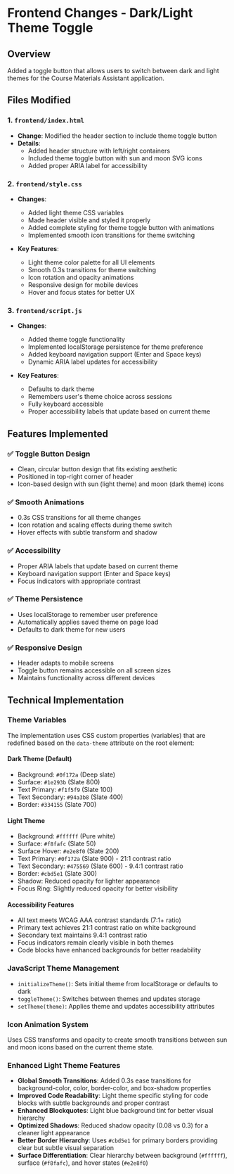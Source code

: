 # Frontend Changes - Dark/Light Theme Toggle

## Overview
Added a toggle button that allows users to switch between dark and light themes for the Course Materials Assistant application.

## Files Modified

### 1. `frontend/index.html`
- **Change**: Modified the header section to include theme toggle button
- **Details**: 
  - Added header structure with left/right containers
  - Included theme toggle button with sun and moon SVG icons
  - Added proper ARIA label for accessibility

### 2. `frontend/style.css`
- **Changes**: 
  - Added light theme CSS variables
  - Made header visible and styled it properly
  - Added complete styling for theme toggle button with animations
  - Implemented smooth icon transitions for theme switching

- **Key Features**:
  - Light theme color palette for all UI elements
  - Smooth 0.3s transitions for theme switching
  - Icon rotation and opacity animations
  - Responsive design for mobile devices
  - Hover and focus states for better UX

### 3. `frontend/script.js`
- **Changes**:
  - Added theme toggle functionality
  - Implemented localStorage persistence for theme preference
  - Added keyboard navigation support (Enter and Space keys)
  - Dynamic ARIA label updates for accessibility

- **Key Features**:
  - Defaults to dark theme
  - Remembers user's theme choice across sessions
  - Fully keyboard accessible
  - Proper accessibility labels that update based on current theme

## Features Implemented

### ✅ Toggle Button Design
- Clean, circular button design that fits existing aesthetic
- Positioned in top-right corner of header
- Icon-based design with sun (light theme) and moon (dark theme) icons

### ✅ Smooth Animations
- 0.3s CSS transitions for all theme changes
- Icon rotation and scaling effects during theme switch
- Hover effects with subtle transform and shadow

### ✅ Accessibility
- Proper ARIA labels that update based on current theme
- Keyboard navigation support (Enter and Space keys)
- Focus indicators with appropriate contrast

### ✅ Theme Persistence
- Uses localStorage to remember user preference
- Automatically applies saved theme on page load
- Defaults to dark theme for new users

### ✅ Responsive Design
- Header adapts to mobile screens
- Toggle button remains accessible on all screen sizes
- Maintains functionality across different devices

## Technical Implementation

### Theme Variables
The implementation uses CSS custom properties (variables) that are redefined based on the `data-theme` attribute on the root element:

#### **Dark Theme** (Default)
- Background: `#0f172a` (Deep slate)
- Surface: `#1e293b` (Slate 800)
- Text Primary: `#f1f5f9` (Slate 100)
- Text Secondary: `#94a3b8` (Slate 400)
- Border: `#334155` (Slate 700)

#### **Light Theme** 
- Background: `#ffffff` (Pure white)
- Surface: `#f8fafc` (Slate 50)
- Surface Hover: `#e2e8f0` (Slate 200)
- Text Primary: `#0f172a` (Slate 900) - 21:1 contrast ratio
- Text Secondary: `#475569` (Slate 600) - 9.4:1 contrast ratio
- Border: `#cbd5e1` (Slate 300)
- Shadow: Reduced opacity for lighter appearance
- Focus Ring: Slightly reduced opacity for better visibility

#### **Accessibility Features**
- All text meets WCAG AAA contrast standards (7:1+ ratio)
- Primary text achieves 21:1 contrast ratio on white background
- Secondary text maintains 9.4:1 contrast ratio
- Focus indicators remain clearly visible in both themes
- Code blocks have enhanced backgrounds for better readability

### JavaScript Theme Management
- `initializeTheme()`: Sets initial theme from localStorage or defaults to dark
- `toggleTheme()`: Switches between themes and updates storage
- `setTheme(theme)`: Applies theme and updates accessibility attributes

### Icon Animation System
Uses CSS transforms and opacity to create smooth transitions between sun and moon icons based on the current theme state.

### Enhanced Light Theme Features
- **Global Smooth Transitions**: Added 0.3s ease transitions for background-color, color, border-color, and box-shadow properties
- **Improved Code Readability**: Light theme specific styling for code blocks with subtle backgrounds and proper contrast
- **Enhanced Blockquotes**: Light blue background tint for better visual hierarchy
- **Optimized Shadows**: Reduced shadow opacity (0.08 vs 0.3) for a cleaner light appearance
- **Better Border Hierarchy**: Uses `#cbd5e1` for primary borders providing clear but subtle visual separation
- **Surface Differentiation**: Clear hierarchy between background (`#ffffff`), surface (`#f8fafc`), and hover states (`#e2e8f0`)